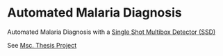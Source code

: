# Automated Malaria Diagnosis
Automated Malaria Diagnosis with a [Single Shot Multibox Detector (SSD)](https://arxiv.org/pdf/1512.02325.pdf)  

See [Msc. Thesis Project](https://github.com/natlachaman/automated-malaria-diagnosis/blob/master/doc/AI-Msc-Thesis_Natali-Alfonso.pdf)
